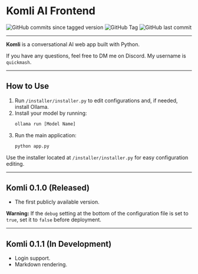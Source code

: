# Komli AI Frontend

![GitHub commits since tagged version](https://img.shields.io/github/commits-since/QuickMash/Komli/0.1.0)
![GitHub Tag](https://img.shields.io/github/v/tag/QuickMash/Komli)
![GitHub last commit](https://img.shields.io/github/last-commit/QuickMash/Komli)

---

**Komli** is a conversational AI web app built with Python.

If you have any questions, feel free to DM me on Discord. My username is `quickmash`.

---

## How to Use
1. Run `/installer/installer.py` to edit configurations and, if needed, install Ollama.
2. Install your model by running:
   ```bash
   ollama run [Model Name]
   ```
3. Run the main application:
   ```bash
   python app.py
   ```

Use the installer located at `/installer/installer.py` for easy configuration editing.

---

## Komli 0.1.0 (Released)
- The first publicly available version.

**Warning:** If the `debug` setting at the bottom of the configuration file is set to `true`, set it to `false` before deployment.

---

## Komli 0.1.1 (In Development)
- Login support.
- Markdown rendering.
